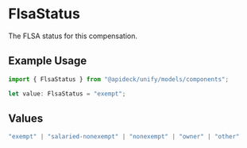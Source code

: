 # FlsaStatus

The FLSA status for this compensation.

## Example Usage

```typescript
import { FlsaStatus } from "@apideck/unify/models/components";

let value: FlsaStatus = "exempt";
```

## Values

```typescript
"exempt" | "salaried-nonexempt" | "nonexempt" | "owner" | "other"
```